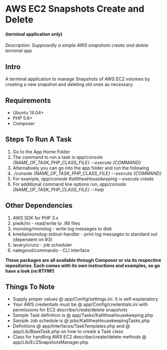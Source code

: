 # AWS EC2 Snapshots Create and Delete

#### (terminal application only)

*Description: Supposedly a simple AWS snapshots create and delete terminal app*

## Intro

A terminal application to manage Snapshots of AWS EC2 volumes by creating a new snapshot and deleting old ones as necessary.

## Requirements
* Ubuntu 14.04+
* PHP 5.6+
* Composer

## Steps To Run A Task
1. Go to the App Home Folder
2. The command to run a task is *app/console {NAME_OF_TASK_PHP_CLASS_FILE} --execute {COMMAND}*
3. Alternatively you can go into the app folder and run the following
4. *./console {NAME_OF_TASK_PHP_CLASS_FILE} --execute {COMMAND}*
5. For example, *app/console KallitheaHousekeeping --execute create*
6. For additional command line options run, *app/console {NAME_OF_TASK_PHP_CLASS_FILE} --help*

## Other Dependencies
1. AWS SDK for PHP 3.x
2. piwik/ini - read/write to .INI files
3. monolog/monolog - write log messages to disk
4. kmelia/monolog-stdout-handler - print log messages to standard out (dependent on #3)
5. lavary/crunz - job scheduler
6. nategood/commando - CLI interface

**These packages are all available through Composer or via its respective repositories. Each comes with its own instructions and examples, so go have a look (re:RTFM!)**

## Things To Note
* Supply proper values @ app/Config/settings.ini. It is self-explanatory.
* Your AWS credentials must be @ app/Config/credentials.ini with permissions for EC2 describe/create/delete snapshots
* Sample Task definition is @ app/Tasks/KallitheaHousekeeping.php
* Sample Job schedule is @ jobs/KallitheaHousekeepingTasks.php
* Definitions @ app/Interfaces/TaskTemplates.php and @ app/Lib/BaseTask.php on how to create a Task class
* Class for handling AWS EC2 describe/create/delete methods @ app/Lib/Ec2SnapshotsManager.php
